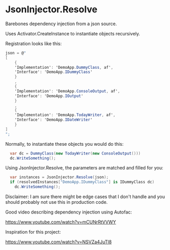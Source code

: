 # JsonInjector.Resolve

Barebones dependency injection from a json source.

Uses Activator.CreateInstance to instantiate objects recursively.

Registration looks like this:
```csharp
json = @"
[
    {
    'Implementation': 'DemoApp.DummyClass, af',
    'Interface': 'DemoApp.IDummyClass'
    }
    ,
    {
    'Implementation': 'DemoApp.ConsoleOutput, af',
    'Interface': 'DemoApp.IOutput'
    }
    ,
    {
    'Implementation': 'DemoApp.TodayWriter, af',
    'Interface': 'DemoApp.IDateWriter'
    }
]
";
```

Normally, to instantiate these objects you would do this:
```csharp
  var dc = DummyClass(new TodayWriter(new ConsoleOutput()))
  dc.WriteSomething();
```

Using JsonInjector.Resolve, the parameters are matched and filled for you:
```csharp
  var instances = JsonInjector.Resolve(json);
  if (resolvedInstances["DemoApp.IDummyClass"] is IDummyClass dc)
    dc.WriteSomething();
```

Disclaimer: I am sure there might be edge cases that I don't handle and you should probably not use this in production code.

Good video describing dependency injection using Autofac:

https://www.youtube.com/watch?v=mCUNrRtVVWY

Inspiration for this project:

https://www.youtube.com/watch?v=NSVZa4JuTl8




